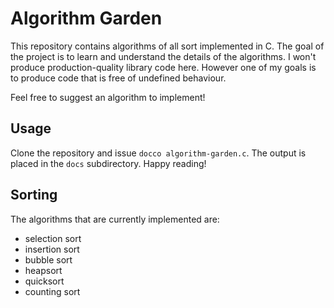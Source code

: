 Algorithm Garden
================

This repository contains algorithms of all sort implemented in C. The goal of
the project is to learn and understand the details of the algorithms. I won't
produce production-quality library code here. However one of my goals is to
produce code that is free of undefined behaviour.

Feel free to suggest an algorithm to implement!

Usage
-----

Clone the repository and issue `docco algorithm-garden.c`. The output is placed
in the `docs` subdirectory. Happy reading!

Sorting
-------

The algorithms that are currently implemented are:

  * selection sort
  * insertion sort
  * bubble sort
  * heapsort
  * quicksort
  * counting sort

